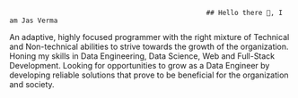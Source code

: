                                                      ## Hello there 👋, I am Jas Verma

An adaptive, highly focused programmer with the right mixture of Technical and Non-technical abilities to strive towards the growth of the organization.
Honing my skills in Data Engineering, Data Science, Web and Full-Stack Development.
Looking for opportunities to grow as a Data Engineer by developing reliable solutions that prove to be beneficial for the organization and society.
